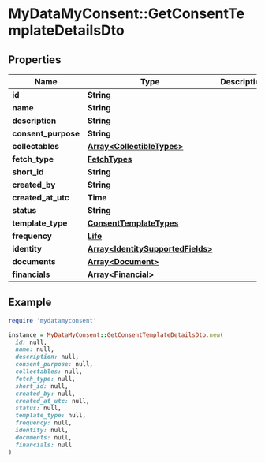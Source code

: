 # MyDataMyConsent::GetConsentTemplateDetailsDto

## Properties

| Name | Type | Description | Notes |
| ---- | ---- | ----------- | ----- |
| **id** | **String** |  | [optional] |
| **name** | **String** |  | [optional] |
| **description** | **String** |  | [optional] |
| **consent_purpose** | **String** |  | [optional] |
| **collectables** | [**Array&lt;CollectibleTypes&gt;**](CollectibleTypes.md) |  | [optional] |
| **fetch_type** | [**FetchTypes**](FetchTypes.md) |  | [optional] |
| **short_id** | **String** |  | [optional] |
| **created_by** | **String** |  | [optional] |
| **created_at_utc** | **Time** |  | [optional] |
| **status** | **String** |  | [optional] |
| **template_type** | [**ConsentTemplateTypes**](ConsentTemplateTypes.md) |  | [optional] |
| **frequency** | [**Life**](Life.md) |  | [optional] |
| **identity** | [**Array&lt;IdentitySupportedFields&gt;**](IdentitySupportedFields.md) |  | [optional] |
| **documents** | [**Array&lt;Document&gt;**](Document.md) |  | [optional] |
| **financials** | [**Array&lt;Financial&gt;**](Financial.md) |  | [optional] |

## Example

```ruby
require 'mydatamyconsent'

instance = MyDataMyConsent::GetConsentTemplateDetailsDto.new(
  id: null,
  name: null,
  description: null,
  consent_purpose: null,
  collectables: null,
  fetch_type: null,
  short_id: null,
  created_by: null,
  created_at_utc: null,
  status: null,
  template_type: null,
  frequency: null,
  identity: null,
  documents: null,
  financials: null
)
```


